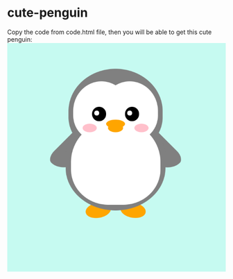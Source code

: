 # cute-penguin
Copy the code from code.html file, then you will be able to get this cute penguin:
<img src="penguin.png"></img>
